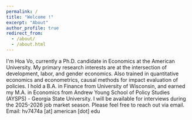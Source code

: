 ```yaml
---
permalink: /
title: "Welcome !"
excerpt: "About" 
author_profile: true 
redirect_from: 
  - /about/
  - /about.html
---
```



I'm Hoa Vo, currently a Ph.D. candidate in Economics at the American University. 
My primary research interests are at the intersection of development, labor, and gender economics. Also trained in quantitative economics and econometrics, causal methods for impact evaluation of policies. 
I hold a B.A. in Finance from University of Wisconsin, and earned my M.A. in Economics from Andrew Young School of Policy Studies (AYSPS) - Georgia State University. 
I will be available for interviews during the 2025-2026 job market season. Please feel free to reach out via email. 
Email: hv7474a [at] american [dot] edu 


